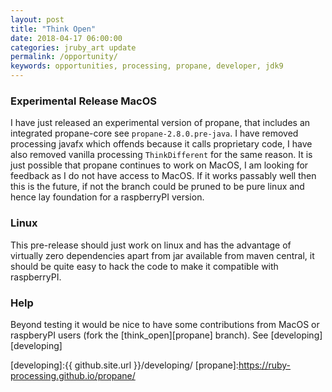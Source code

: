 ```yaml
---
layout: post
title: "Think Open"
date: 2018-04-17 06:00:00
categories: jruby_art update
permalink: /opportunity/
keywords: opportunities, processing, propane, developer, jdk9
---
```

### Experimental Release MacOS ###

I have just released an experimental version of propane, that includes an integrated propane-core see `propane-2.8.0.pre-java`. I have removed processing javafx which offends because it calls proprietary code, I have also removed vanilla processing `ThinkDifferent` for the same reason. It is just possible that propane continues to work on MacOS, I am looking for feedback as I do not have access to MacOS. If it works passably well then this is the future, if not the branch could be pruned to be pure linux and hence lay foundation for a raspberryPI version.

### Linux ###

This pre-release should just work on linux and has the advantage of virtually zero dependencies apart from jar available from maven central, it should be quite easy to hack the code to make it compatible with raspberryPI.

### Help ###

Beyond testing it would be nice to have some contributions from MacOS or raspberyPI users (fork the [think_open][propane] branch). See [developing][developing]


[developing]:{{ github.site.url }}/developing/
[propane]:https://ruby-processing.github.io/propane/
